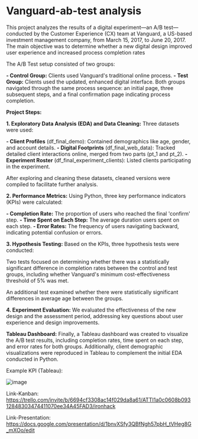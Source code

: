 # Vanguard-ab-test analysis

This project analyzes the results of a digital experiment—an A/B test—conducted by the Customer Experience (CX) team at Vanguard, a US-based investment management company, from March 15, 2017, to June 20, 2017. The main objective was to determine whether a new digital design improved user experience and increased process completion rates

The A/B Test setup consisted of two groups:

**- Control Group:** Clients used Vanguard's traditional online process.
**- Test Group:** Clients used the updated, enhanced digital interface. Both groups navigated through the same process sequence: an initial page, three subsequent steps, and a final confirmation page indicating process completion.

**Project Steps:**

**1. Exploratory Data Analysis (EDA) and Data Cleaning:** Three datasets were used:

**- Client Profiles** (df_final_demo): Contained demographics like age, gender, and account details.
**- Digital Footprints** (df_final_web_data): Tracked detailed client interactions online, merged from two parts (pt_1 and pt_2).
**- Experiment Roster** (df_final_experiment_clients): Listed clients participating in the experiment.

After exploring and cleaning these datasets, cleaned versions were compiled to facilitate further analysis.

**2. Performance Metrics:** Using Python, three key performance indicators (KPIs) were calculated:

**- Completion Rate:** The proportion of users who reached the final 'confirm' step.
**- Time Spent on Each Step:** The average duration users spent on each step.
**- Error Rates:** The frequency of users navigating backward, indicating potential confusion or errors.

**3. Hypothesis Testing:** Based on the KPIs, three hypothesis tests were conducted:

Two tests focused on determining whether there was a statistically significant difference in completion rates between the control and test groups, including whether Vanguard's minimum cost-effectiveness threshold of 5% was met.

An additional test examined whether there were statistically significant differences in average age between the groups.

**4. Experiment Evaluation:** We evaluated the effectiveness of the new design and the assessment period, addressing key questions about user experience and design improvements.

**Tableau Dashboard:** Finally, a Tableau dashboard was created to visualize the A/B test results, including completion rates, time spent on each step, and error rates for both groups. Additionally, client demographic visualizations were reproduced in Tableau to complement the initial EDA conducted in Python.


Example KPI (Tableau):

![image](https://github.com/user-attachments/assets/e800d1d9-1493-4609-8204-23eca736528e)


Link-Kanban: https://trello.com/invite/b/6694cf3308ac14f029da8a61/ATTI1a0c0608b09312848303474411070ee34A45FAD3/ironhack

Link-Presentation: https://docs.google.com/presentation/d/1bnvXSfy3QBfNgh57pbH_tVHeg8G_mXOo/edit
